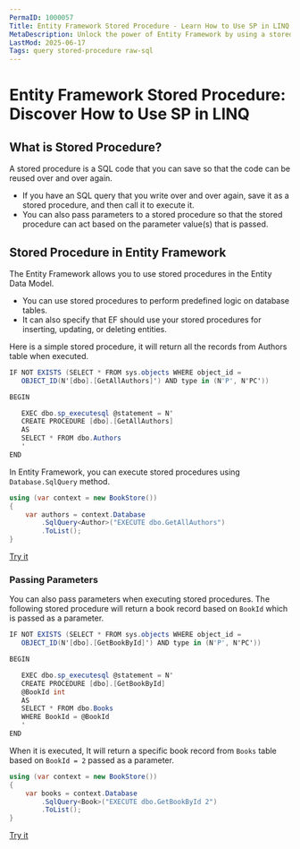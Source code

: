 ```yaml
---
PermaID: 1000057
Title: Entity Framework Stored Procedure - Learn How to Use SP in LINQ
MetaDescription: Unlock the power of Entity Framework by using a stored procedure to keep the logic in your database. Learn the advantages of using a stored procedure and how to use them.
LastMod: 2025-06-17
Tags: query stored-procedure raw-sql
---
```


# Entity Framework Stored Procedure: Discover How to Use SP in LINQ

## What is Stored Procedure?

A stored procedure is a SQL code that you can save so that the code can be reused over and over again.

 - If you have an SQL query that you write over and over again, save it as a stored procedure, and then call it to execute it.
 - You can also pass parameters to a stored procedure so that the stored procedure can act based on the parameter value(s) that is passed.

## Stored Procedure in Entity Framework

The Entity Framework allows you to use stored procedures in the Entity Data Model.

 - You can use stored procedures to perform predefined logic on database tables.
 - It can also specify that EF should use your stored procedures for inserting, updating, or deleting entities.

Here is a simple stored procedure, it will return all the records from Authors table when executed.

```csharp
IF NOT EXISTS (SELECT * FROM sys.objects WHERE object_id = 
   OBJECT_ID(N'[dbo].[GetAllAuthors]') AND type in (N'P', N'PC'))

BEGIN

   EXEC dbo.sp_executesql @statement = N'
   CREATE PROCEDURE [dbo].[GetAllAuthors]
   AS
   SELECT * FROM dbo.Authors
   '
END
```

In Entity Framework, you can execute stored procedures using `Database.SqlQuery` method.

```csharp
using (var context = new BookStore())
{
    var authors = context.Database
        .SqlQuery<Author>("EXECUTE dbo.GetAllAuthors")
        .ToList();
}
```

[Try it](https://dotnetfiddle.net/HnkGpN)

### Passing Parameters

You can also pass parameters when executing stored procedures. The following stored procedure will return a book record based on `BookId` which is passed as a parameter.

```csharp
IF NOT EXISTS (SELECT * FROM sys.objects WHERE object_id = 
   OBJECT_ID(N'[dbo].[GetBookById]') AND type in (N'P', N'PC'))

BEGIN

   EXEC dbo.sp_executesql @statement = N'
   CREATE PROCEDURE [dbo].[GetBookById]
   @BookId int
   AS
   SELECT * FROM dbo.Books 
   WHERE BookId = @BookId
   '
END
```

When it is executed, It will return a specific book record from `Books` table based on `BookId = 2` passed as a parameter.

```csharp
using (var context = new BookStore())
{
    var books = context.Database
        .SqlQuery<Book>("EXECUTE dbo.GetBookById 2")
        .ToList();
}
```

[Try it](https://dotnetfiddle.net/JVRdx3)